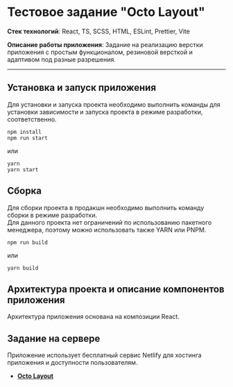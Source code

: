# Тестовое задание "Octo Layout"

**Стек технологий**: React, TS, SCSS, HTML, ESLint, Prettier, Vite

**Описание работы приложения**: Задание на реализацию верстки приложения с простым функционалом, резиновой версткой и адаптивом под разные разрешения.

---

## Установка и запуск приложения

Для установки и запуска проекта необходимо выполнить команды для установки зависимости и запуска проекта в режиме разработки, соответственно.

```
npm install
npm run start
```

или

```
yarn
yarn start
```

## Сборка

Для сборки проекта в продакшн необходимо выполнить команду сборки в режиме разработки.\
Для данного проекта нет ограничений по использованию пакетного менеджера, поэтому можно использовать также YARN или PNPM.

```
npm run build
```

или

```
yarn build
```

## Архитектура проекта и описание компонентов приложения

Архитектура приложения основана на композиции React.

## Задание на сервере

Приложение использует бесплатный сервис Netlify для хостинга приложения и доступности пользователям.

- [**Octo Layout**](https://octo-layout.netlify.app/)
